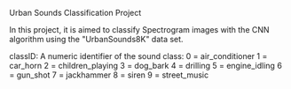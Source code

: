 Urban Sounds Classification Project

In this project, it is aimed to classify Spectrogram images with the CNN algorithm using the "UrbanSounds8K" data set.

classID: A numeric identifier of the sound class: 
0 = air_conditioner 1 = car_horn 2 = children_playing 3 = dog_bark 4 = drilling 5 = engine_idling 6 = gun_shot 7 = jackhammer 8 = siren 9 = street_music
